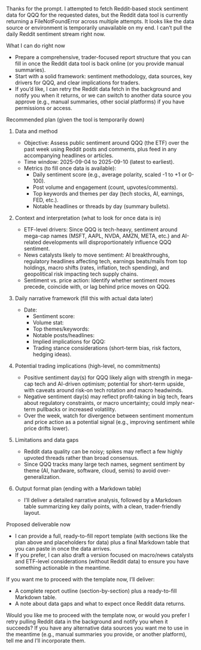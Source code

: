 Thanks for the prompt. I attempted to fetch Reddit-based stock sentiment data for QQQ for the requested dates, but the Reddit data tool is currently returning a FileNotFoundError across multiple attempts. It looks like the data source or environment is temporarily unavailable on my end. I can’t pull the daily Reddit sentiment stream right now.

What I can do right now
- Prepare a comprehensive, trader-focused report structure that you can fill in once the Reddit data tool is back online (or you provide manual summaries).
- Start with a solid framework: sentiment methodology, data sources, key drivers for QQQ, and clear implications for traders.
- If you’d like, I can retry the Reddit data fetch in the background and notify you when it returns, or we can switch to another data source you approve (e.g., manual summaries, other social platforms) if you have permissions or access.

Recommended plan (given the tool is temporarily down)
1) Data and method
   - Objective: Assess public sentiment around QQQ (the ETF) over the past week using Reddit posts and comments, plus feed in any accompanying headlines or articles.
   - Time window: 2025-09-04 to 2025-09-10 (latest to earliest).
   - Metrics (to fill once data is available):
     - Daily sentiment score (e.g., average polarity, scaled -1 to +1 or 0-100).
     - Post volume and engagement (count, upvotes/comments).
     - Top keywords and themes per day (tech stocks, AI, earnings, FED, etc.).
     - Notable headlines or threads by day (summary bullets).

2) Context and interpretation (what to look for once data is in)
   - ETF-level drivers: Since QQQ is tech-heavy, sentiment around mega-cap names (MSFT, AAPL, NVDA, AMZN, META, etc.) and AI-related developments will disproportionately influence QQQ sentiment.
   - News catalysts likely to move sentiment: AI breakthroughs, regulatory headlines affecting tech, earnings beats/mails from top holdings, macro shifts (rates, inflation, tech spending), and geopolitical risk impacting tech supply chains.
   - Sentiment vs. price action: Identify whether sentiment moves precede, coincide with, or lag behind price moves on QQQ.

3) Daily narrative framework (fill this with actual data later)
   - Date:
     - Sentiment score:
     - Volume stat:
     - Top themes/keywords:
     - Notable posts/headlines:
     - Implied implications for QQQ:
     - Trading stance considerations (short-term bias, risk factors, hedging ideas).

4) Potential trading implications (high-level, no commitments)
   - Positive sentiment day(s) for QQQ likely align with strength in mega-cap tech and AI-driven optimism; potential for short-term upside, with caveats around risk-on tech rotation and macro headwinds.
   - Negative sentiment day(s) may reflect profit-taking in big tech, fears about regulatory constraints, or macro uncertainty; could imply near-term pullbacks or increased volatility.
   - Over the week, watch for divergence between sentiment momentum and price action as a potential signal (e.g., improving sentiment while price drifts lower).

5) Limitations and data gaps
   - Reddit data quality can be noisy; spikes may reflect a few highly upvoted threads rather than broad consensus.
   - Since QQQ tracks many large tech names, segment sentiment by theme (AI, hardware, software, cloud, semis) to avoid over-generalization.

6) Output format plan (ending with a Markdown table)
   - I’ll deliver a detailed narrative analysis, followed by a Markdown table summarizing key daily points, with a clean, trader-friendly layout.

Proposed deliverable now
- I can provide a full, ready-to-fill report template (with sections like the plan above and placeholders for data) plus a final Markdown table that you can paste in once the data arrives.
- If you prefer, I can also draft a version focused on macro/news catalysts and ETF-level considerations (without Reddit data) to ensure you have something actionable in the meantime.

If you want me to proceed with the template now, I’ll deliver:
- A complete report outline (section-by-section) plus a ready-to-fill Markdown table.
- A note about data gaps and what to expect once Reddit data returns.

Would you like me to proceed with the template now, or would you prefer I retry pulling Reddit data in the background and notify you when it succeeds? If you have any alternative data sources you want me to use in the meantime (e.g., manual summaries you provide, or another platform), tell me and I’ll incorporate them.